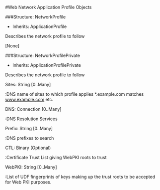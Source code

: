 ﻿

#Web Network Application Profile Objects

###Structure: NetworkProfile

* Inherits: ApplicationProfile

Describes the network profile to follow

[None]

###Structure: NetworkProfilePrivate

* Inherits: ApplicationProfilePrivate

Describes the network profile to follow


Sites: String [0..Many]

:DNS name of sites to which profile applies *.example.com matches www.example.com
etc.		

DNS: Connection [0..Many]

:DNS Resolution Services

Prefix: String [0..Many]

:DNS prefixes to search

CTL: Binary (Optional)

:Certificate Trust List giving WebPKI roots to trust

WebPKI: String [0..Many]

:List of UDF fingerprints of keys making up the trust roots
to be accepted for Web PKI purposes.

